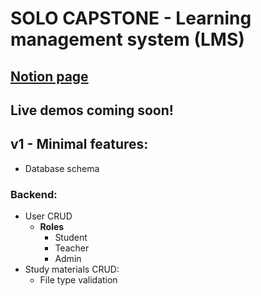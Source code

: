 # SOLO CAPSTONE - Learning management system (LMS)
## [Notion page](https://www.notion.so/lidiakovac/SOLO-CAPSTONE-60bd6b2e4a254a6a8e5025db83966905)

## Live demos coming soon! 

## v1 - Minimal features: 
- Database schema
### Backend: 
- User CRUD 
   - **Roles** 
      - Student
      - Teacher
      - Admin
- Study materials CRUD: 
  - File type validation
